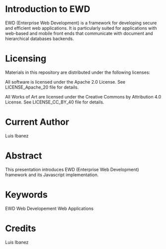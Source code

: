 Introduction to EWD
===================


EWD (Enterprise Web Development) is a framework for developing secure and
efficient web applications.  It is particularly suited for applications with
web-based and mobile front ends that communicate with document and hierarchical
databases backends.


Licensing
=========

Materials in this repository are distributed under the following licenses:

All software is licensed under the Apache 2.0 License.
See LICENSE_Apache_20 file for details.

All Works of Art are licensed under the Creative Commons by Attribution 4.0 License.
See LICENSE_CC_BY_40 file for details.



Current Author
==============

Luis Ibanez


Abstract
========

This presentation introduces EWD (Enterprise Web Development) framework and its
Javascript implementation.


Keywords
========

EWD
Web Developement
Web Applications


Credits
=======

Luis Ibanez

